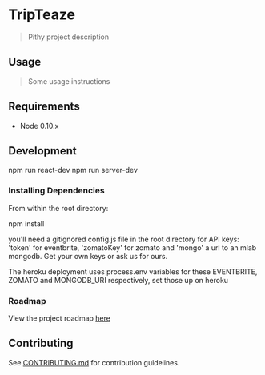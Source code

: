 # TripTeaze

> Pithy project description

## Usage

> Some usage instructions

## Requirements

- Node 0.10.x

## Development

npm run react-dev
npm run server-dev

### Installing Dependencies

From within the root directory:

npm install

you'll need a gitignored config.js file in the root directory for API keys: 'token' for eventbrite, 'zomatoKey' for zomato and 'mongo' a url to an mlab mongodb.  Get your own keys or ask us for ours.  

The heroku deployment uses process.env variables for these EVENTBRITE, ZOMATO and MONGODB_URI respectively, set those up on heroku

### Roadmap

View the project roadmap [here](LINK_TO_PROJECT_ISSUES)

## Contributing

See [CONTRIBUTING.md](CONTRIBUTING.md) for contribution guidelines.
